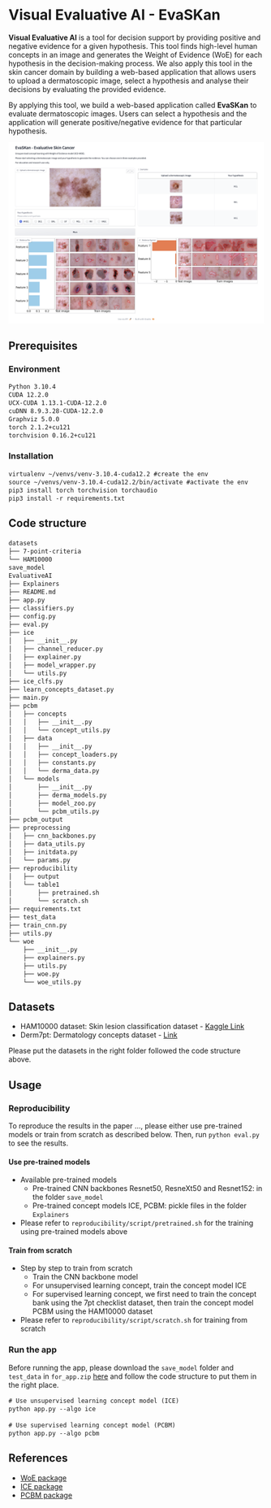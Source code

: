 # Visual Evaluative AI - EvaSKan

**Visual Evaluative AI** is a tool for decision support by providing positive and negative evidence for a given hypothesis. This tool finds high-level human concepts in an image and generates the Weight of Evidence (WoE) for each hypothesis in the decision-making process. We also apply this tool in the skin cancer domain by building a web-based application that allows users to upload a dermatoscopic image, select a hypothesis and analyse their decisions by evaluating the provided evidence.

By applying this tool, we build a web-based application called **EvaSKan** to evaluate dermatoscopic images. Users can select a hypothesis and the application will generate positive/negative evidence for that particular hypothesis.

![demo](img/EvaSKan.png)

## Prerequisites
### Environment
```
Python 3.10.4
CUDA 12.2.0
UCX-CUDA 1.13.1-CUDA-12.2.0
cuDNN 8.9.3.28-CUDA-12.2.0
Graphviz 5.0.0
torch 2.1.2+cu121
torchvision 0.16.2+cu121
```

### Installation
```
virtualenv ~/venvs/venv-3.10.4-cuda12.2 #create the env
source ~/venvs/venv-3.10.4-cuda12.2/bin/activate #activate the env
pip3 install torch torchvision torchaudio
pip3 install -r requirements.txt
```

## Code structure
```
datasets
├── 7-point-criteria
└── HAM10000
save_model
EvaluativeAI
├── Explainers
├── README.md
├── app.py
├── classifiers.py
├── config.py
├── eval.py
├── ice
│   ├── __init__.py
│   ├── channel_reducer.py
│   ├── explainer.py
│   ├── model_wrapper.py
│   └── utils.py
├── ice_clfs.py
├── learn_concepts_dataset.py
├── main.py
├── pcbm
│   ├── concepts
│   │   ├── __init__.py
│   │   └── concept_utils.py
│   ├── data
│   │   ├── __init__.py
│   │   ├── concept_loaders.py
│   │   ├── constants.py
│   │   └── derma_data.py
│   └── models
│       ├── __init__.py
│       ├── derma_models.py
│       ├── model_zoo.py
│       └── pcbm_utils.py
├── pcbm_output
├── preprocessing
│   ├── cnn_backbones.py
│   ├── data_utils.py
│   ├── initdata.py
│   └── params.py
├── reproducibility
│   ├── output
│   └── table1
│       ├── pretrained.sh
│       └── scratch.sh
├── requirements.txt
├── test_data
├── train_cnn.py
├── utils.py
└── woe
    ├── __init__.py
    ├── explainers.py
    ├── utils.py
    ├── woe.py
    └── woe_utils.py
```

## Datasets
- HAM10000 dataset: Skin lesion classification dataset - [Kaggle Link](https://www.kaggle.com/datasets/kmader/skin-cancer-mnist-ham10000)
- Derm7pt: Dermatology concepts dataset - [Link](https://derm.cs.sfu.ca/Welcome.html)

Please put the datasets in the right folder followed the code structure above.

## Usage

### Reproducibility
To reproduce the results in the paper ..., please either use pre-trained models or train from scratch as described below. Then, run `python eval.py` to see the results.

#### Use pre-trained models
- Available pre-trained models
    + Pre-trained CNN backbones Resnet50, ResneXt50 and Resnet152: in the folder `save_model`
    + Pre-trained concept models ICE, PCBM: pickle files in the folder `Explainers`
- Please refer to `reproducibility/script/pretrained.sh` for the training using pre-trained models above

#### Train from scratch
- Step by step to train from scratch
    + Train the CNN backbone model
    + For unsupervised learning concept, train the concept model ICE
    + For supervised learning concept, we first need to train the concept bank using the 7pt checklist dataset, then train the concept model PCBM using the HAM10000 dataset
- Please refer to `reproducibility/script/scratch.sh` for training from scratch

### Run the app
Before running the app, please download the `save_model` folder and `test_data` in `for_app.zip` [here]() and follow the code structure to put them in the right place.

```
# Use unsupervised learning concept model (ICE)
python app.py --algo ice

# Use supervised learning concept model (PCBM)
python app.py --algo pcbm
```

## References
- [WoE package](https://github.com/dmelis/interpretwoe)
- [ICE package](https://github.com/zhangrh93/InvertibleCE)
- [PCBM package](https://github.com/mertyg/post-hoc-cbm)
